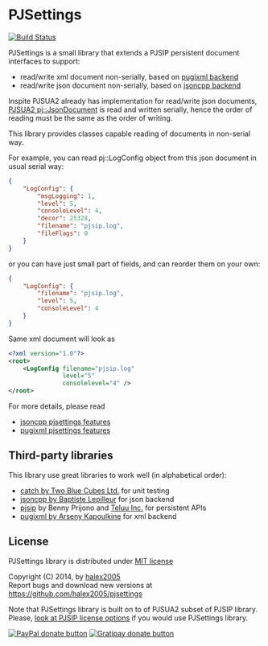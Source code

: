 PJSettings
==========

[![Build Status](https://travis-ci.org/halex2005/pjsettings.svg?branch=master)](https://travis-ci.org/halex2005/pjsettings)

PJSettings is a small library that extends a PJSIP persistent document interfaces to support:

- read/write xml document non-serially, based on [pugixml backend](http://pugixml.org/)
- read/write json document non-serially, based on [jsoncpp backend](https://github.com/open-source-parsers/jsoncpp)

Inspite PJSUA2 already has implementation for read/write json documents,
[PJSUA2 pj::JsonDocument](http://www.pjsip.org/docs/book-latest/html/reference.html#json-hpp)
is read and written serially, hence the order of reading must be
the same as the order of writing.

This library provides classes capable reading of documents in non-serial way.

For example, you can read pj::LogConfig object from this json document in usual serial way:

```json
{
    "LogConfig": {
        "msgLogging": 1,
        "level": 5,
        "consoleLevel": 4,
        "decor": 25328,
        "filename": "pjsip.log",
        "fileFlags": 0
    }
}
```

or you can have just small part of fields, and can reorder them on your own:

```json
{
    "LogConfig": {
        "filename": "pjsip.log",
        "level": 5,
        "consoleLevel": 4
    }
}
```

Same xml document will look as

```xml
<?xml version="1.0"?>
<root>
    <LogConfig filename="pjsip.log"
               level="5"
               consolelevel="4" />
</root>
```

For more details, please read

- [jsoncpp pjsettings features](pjsettings-jsoncpp.md)
- [pugixml pjsettings features](pjsettings-pugixml.md)

Third-party libraries
---------------------

This library use great libraries to work well (in alphabetical order):

- [catch by Two Blue Cubes Ltd.](https://github.com/philsquared/Catch) for unit testing
- [jsoncpp by Baptiste Lepilleur](https://github.com/open-source-parsers/jsoncpp) for json backend
- [pjsip](http://www.pjsip.org/) by Benny Prijono and [Teluu Inc.](http://www.teluu.com) for persistent APIs
- [pugixml by Arseny Kapoulkine](http://pugixml.org/) for xml backend

License
-------

PJSettings library is distributed under [MIT license](COPYING)

Copyright (C) 2014, by [halex2005](mailto:akharlov@gmail.com) <br/>
Report bugs and download new versions at https://github.com/halex2005/pjsettings

Note that PJSettings library is built on to of PJSUA2 subset of PJSIP library.
Please, [look at PJSIP license options](http://www.pjsip.org/licensing.htm) if you would use PJSettings library.

[![PayPal donate button](http://img.shields.io/paypal/donate.png?color=yellow)](https://www.paypal.com/cgi-bin/webscr?cmd=_s-xclick&hosted_button_id=DNYQXBLEV475C "Donate once-off to this project using Paypal")
[![Gratipay donate button](http://img.shields.io/gratipay/halex2005.svg)](https://gratipay.com/halex2005/ "Donate weekly to this project using Gratipay")